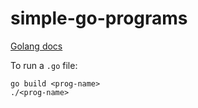 # simple-go-programs

[Golang docs](https://golang.org/doc/)

To run a `.go` file:
```
go build <prog-name>
./<prog-name>
```